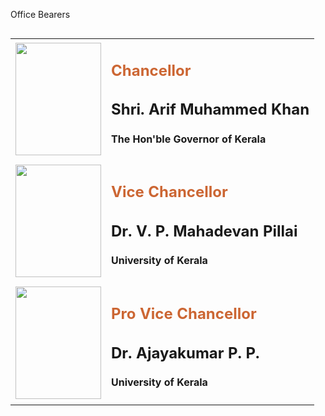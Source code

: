 Office Bearers
<table align="left" cellpadding="5">
<tr>
<td><img height="180" src="/img/administrative/chancellor.jpg" width="137"/></td>
<td><h2 style="color:#C63">Chancellor</h2>
<h2>Shri. Arif Muhammed Khan</h2>
<h4>The Hon'ble Governor of Kerala</h4>
</td>
</tr>
<tr>
<td><img height="180" src="/img/administrative/vice_chancellor.jpg" width="137"/></td>
<td><h2 style="color:#C63"> Vice Chancellor </h2>
<h2>Dr. V. P. Mahadevan Pillai </h2>
<h4>University of Kerala</h4>
</td>
</tr>
<tr>
<td><img height="180" src="/img/administrative/pro_chancellor.jpg" width="137"/></td>
<td><h2 style="color:#C63"> Pro Vice Chancellor </h2>
<h2>Dr. Ajayakumar P. P. </h2>
<h4>University of Kerala</h4>
</td>
</tr>
</table>
</div>
